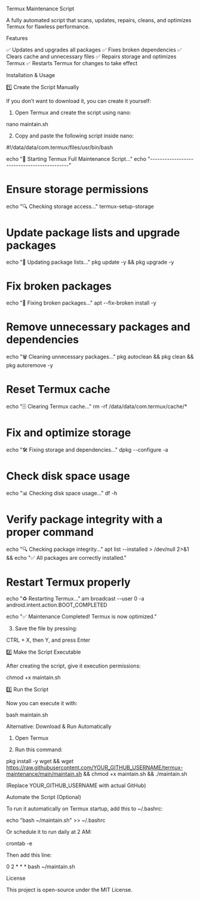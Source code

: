 Termux Maintenance Script

A fully automated script that scans, updates, repairs, cleans, and optimizes Termux for flawless performance.

Features

✅ Updates and upgrades all packages
✅ Fixes broken dependencies
✅ Clears cache and unnecessary files
✅ Repairs storage and optimizes Termux
✅ Restarts Termux for changes to take effect

Installation & Usage

1️⃣ Create the Script Manually

If you don’t want to download it, you can create it yourself:

1. Open Termux and create the script using nano:

nano maintain.sh


2. Copy and paste the following script inside nano:

#!/data/data/com.termux/files/usr/bin/bash

echo "📌 Starting Termux Full Maintenance Script..."
echo "--------------------------------------------"

# Ensure storage permissions
echo "🔍 Checking storage access..."
termux-setup-storage

# Update package lists and upgrade packages
echo "🔄 Updating package lists..."
pkg update -y && pkg upgrade -y

# Fix broken packages
echo "🔧 Fixing broken packages..."
apt --fix-broken install -y

# Remove unnecessary packages and dependencies
echo "🗑️ Cleaning unnecessary packages..."
pkg autoclean && pkg clean && pkg autoremove -y

# Reset Termux cache
echo "🗄️ Clearing Termux cache..."
rm -rf /data/data/com.termux/cache/*

# Fix and optimize storage
echo "🛠️ Fixing storage and dependencies..."
dpkg --configure -a

# Check disk space usage
echo "📊 Checking disk space usage..."
df -h

# Verify package integrity with a proper command
echo "🔍 Checking package integrity..."
apt list --installed > /dev/null 2>&1 && echo "✅ All packages are correctly installed."

# Restart Termux properly
echo "♻️ Restarting Termux..."
am broadcast --user 0 -a android.intent.action.BOOT_COMPLETED

echo "✅ Maintenance Completed! Termux is now optimized."


3. Save the file by pressing:

CTRL + X, then Y, and press Enter




2️⃣ Make the Script Executable

After creating the script, give it execution permissions:

chmod +x maintain.sh

3️⃣ Run the Script

Now you can execute it with:

bash maintain.sh

Alternative: Download & Run Automatically

1. Open Termux


2. Run this command:

pkg install -y wget && wget https://raw.githubusercontent.com/YOUR_GITHUB_USERNAME/termux-maintenance/main/maintain.sh && chmod +x maintain.sh && ./maintain.sh

(Replace YOUR_GITHUB_USERNAME with actual GitHub)


Automate the Script (Optional)

To run it automatically on Termux startup, add this to ~/.bashrc:

echo "bash ~/maintain.sh" >> ~/.bashrc

Or schedule it to run daily at 2 AM:

crontab -e

Then add this line:

0 2 * * * bash ~/maintain.sh

License

This project is open-source under the MIT License.
